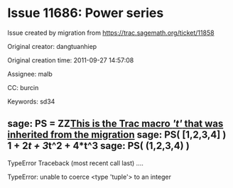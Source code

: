 # Issue 11686: Power series

Issue created by migration from https://trac.sagemath.org/ticket/11858

Original creator: dangtuanhiep

Original creation time: 2011-09-27 14:57:08

Assignee: malb

CC:  burcin

Keywords: sd34

sage: PS = ZZ[This is the Trac macro *'t'* that was inherited from the migration](https://trac.sagemath.org/wiki/WikiMacros#'t'-macro)
sage: PS( [1,2,3,4] )
1 + 2*t + 3*t^2 + 4*t^3
sage: PS( (1,2,3,4) )
---------------------------------------------------------------------------
TypeError                                 Traceback (most recent call last)
....

TypeError: unable to coerce <type 'tuple'> to an integer
